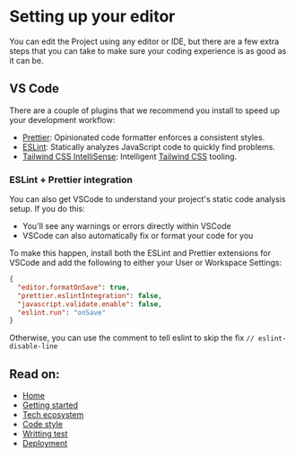 # Setting up your editor

You can edit the Project using any editor or IDE, but there are a few extra
steps that you can take to make sure your coding experience is as good as it can
be.

## VS Code

There are a couple of plugins that we recommend you install to speed up your
development workflow:

- [Prettier](https://marketplace.visualstudio.com/items?itemName=esbenp.prettier-vscode):
  Opinionated code formatter enforces a consistent styles.
- [ESLint](https://marketplace.visualstudio.com/items?itemName=dbaeumer.vscode-eslint):
  Statically analyzes JavaScript code to quickly find problems.
- [Tailwind CSS IntelliSense](https://marketplace.visualstudio.com/items?itemName=bradlc.vscode-tailwindcss):
  Intelligent [Tailwind CSS](https://tailwindcss.com/) tooling.

### ESLint + Prettier integration

You can also get VSCode to understand your project's static code analysis setup.
If you do this:

- You'll see any warnings or errors directly within VSCode
- VSCode can also automatically fix or format your code for you

To make this happen, install both the ESLint and Prettier extensions for VSCode
and add the following to either your User or Workspace Settings:

```json
{
  "editor.formatOnSave": true,
  "prettier.eslintIntegration": false,
  "javascript.validate.enable": false,
  "eslint.run": "onSave"
}
```

Otherwise, you can use the comment to tell eslint to skip the fix
`// eslint-disable-line`

## Read on:

- [Home](../README.md)
- [Getting started](./GETTING_STARTED.md)
- [Tech ecosystem](./TECH_ECOSYSTEM.md)
- [Code style](./CODE_STYLE.md)
- [Writting test](./WRITING_TEST.md)
- [Deployment](./DEPLOYMENT.md)
